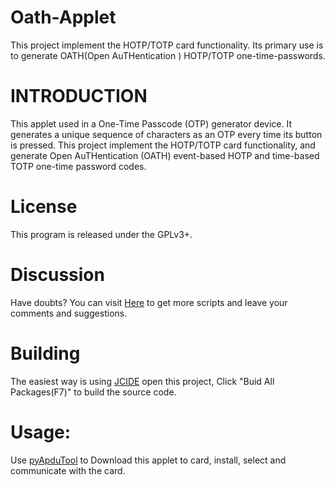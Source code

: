 # Oath-Applet
This project implement the HOTP/TOTP card functionality. Its primary use is to  generate OATH(Open AuTHentication ) HOTP/TOTP one-time-passwords.

INTRODUCTION
========
 This applet used in a One-Time Passcode (OTP) generator device. It generates a unique sequence of characters as an OTP every time its button is pressed.
This project implement the HOTP/TOTP card functionality, and  generate Open AuTHentication (OATH) event-based HOTP and time-based TOTP one-time password codes.



License 
=======
This program is released under the GPLv3+.

Discussion
=======

Have doubts? You can visit [Here](http://javacardos.com/javacardforum/viewforum.php?f=42?ws=github&prj=OathApp) to get more scripts and leave your comments and suggestions.

Building
===

The easiest way is using [JCIDE](http://javacardos.com/javacardforum/viewtopic.php?f=26&t=43?ws=github&prj=OathApp) open this project,  Click "Buid All Packages(F7)" to build the source code.

Usage:
===========
 Use [pyApduTool](http://javacardos.com/javacardforum/viewtopic.php?f=3&t=38?ws=github&prj=OathApp) to Download this  applet to card, install, select and communicate with the card.

